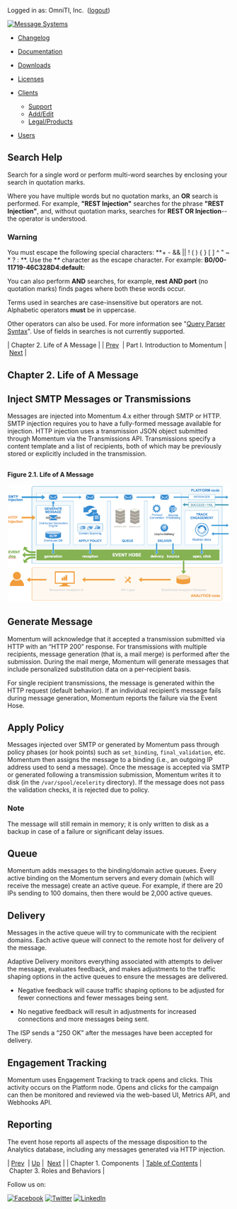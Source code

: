 Logged in as: OmniTI, Inc.  ([logout](https://support.messagesystems.com/logout.php))

[![Message Systems](https://support.messagesystems.com/images/ms-white205.png)](https://support.messagesystems.com/start.php) 

*   [Changelog](https://support.messagesystems.com/start.php?show=changelog)
*   [Documentation](https://support.messagesystems.com/docs/)
*   [Downloads](https://support.messagesystems.com/start.php)

*   [Licenses](https://support.messagesystems.com/license_summary.php)
*   <a href="">Clients</a>
    *   [Support](https://support.messagesystems.com/cs.php)
    *   [Add/Edit](https://support.messagesystems.com/edit_client.php)
    *   [Legal/Products](https://support.messagesystems.com/edit_products.php)
*   [Users](https://support.messagesystems.com/edit_customer.php)

## Search Help

Search for a single word or perform multi-word searches by enclosing your search in quotation marks.

Where you have multiple words but no quotation marks, an **OR** search is performed. For example, **"REST Injection"** searches for the phrase **"REST Injection"**, and, without quotation marks, searches for **REST OR Injection**--the operator is understood.

### Warning

You must escape the following special characters: **+ - && || ! ( ) { } [ ] ^ " ~ * ? : \**. Use the **\** character as the escape character. For example: **B0/00-11719-46C328D4\:default\:**

You can also perform **AND** searches, for example, **rest AND port** (no quotation marks) finds pages where both these words occur.

Terms used in searches are case-insensitive but operators are not. Alphabetic operators **must** be in uppercase.

Other operators can also be used. For more information see "[Query Parser Syntax](https://lucene.apache.org/core/old_versioned_docs/versions/3_0_0/queryparsersyntax.html)". Use of fields in searches is not currently supported.

| Chapter 2. Life of A Message |
| [Prev](components.php)  | Part I. Introduction to Momentum |  [Next](roles_behaviors.php) |

## Chapter 2. Life of A Message

## Inject SMTP Messages or Transmissions

Messages are injected into Momentum 4.x either through SMTP or HTTP. SMTP injection requires you to have a fully-formed message available for injection. HTTP injection uses a transmission JSON object submitted through Momentum via the Transmissions API. Transmissions specify a content template and a list of recipients, both of which may be previously stored or explicitly included in the transmission.

## 

<a name="life_of_a_message.image"></a>

**Figure 2.1. Life of A Message**

![Life of A Message](images/life_of_a_message.png)

## Generate Message

Momentum will acknowledge that it accepted a transmission submitted via HTTP with an “HTTP 200” response. For transmissions with multiple recipients, message generation (that is, a mail merge) is performed after the submission. During the mail merge, Momentum will generate messages that include personalized substitution data on a per-recipient basis.

For single recipient transmissions, the message is generated within the HTTP request (default behavior). If an individual recipient’s message fails during message generation, Momentum reports the failure via the Event Hose.

## Apply Policy

Messages injected over SMTP or generated by Momentum pass through policy phases (or hook points) such as `set_binding`, `final_validation`, etc. Momentum then assigns the message to a binding (i.e., an outgoing IP address used to send a message). Once the message is accepted via SMTP or generated following a transmission submission, Momentum writes it to disk (in the `/var/spool/ecelerity` directory). If the message does not pass the validation checks, it is rejected due to policy.

### Note

The message will still remain in memory; it is only written to disk as a backup in case of a failure or significant delay issues.

## Queue

Momentum adds messages to the binding/domain active queues. Every active binding on the Momentum servers and every domain (which will receive the message) create an active queue. For example, if there are 20 IPs sending to 100 domains, then there would be 2,000 active queues.

## Delivery

Messages in the active queue will try to communicate with the recipient domains. Each active queue will connect to the remote host for delivery of the message.

Adaptive Delivery monitors everything associated with attempts to deliver the message, evaluates feedback, and makes adjustments to the traffic shaping options in the active queues to ensure the messages are delivered.

*   Negative feedback will cause traffic shaping options to be adjusted for fewer connections and fewer messages being sent.

*   No negative feedback will result in adjustments for increased connections and more messages being sent.

The ISP sends a “250 OK” after the messages have been accepted for delivery.

## Engagement Tracking

Momentum uses Engagement Tracking to track opens and clicks. This activity occurs on the Platform node. Opens and clicks for the campaign can then be monitored and reviewed via the web-based UI, Metrics API, and Webhooks API.

## Reporting

The event hose reports all aspects of the message disposition to the Analytics database, including any messages generated via HTTP injection.

| [Prev](components.php)  | [Up](p.intro.php) |  [Next](roles_behaviors.php) |
| Chapter 1. Components  | [Table of Contents](index.php) |  Chapter 3. Roles and Behaviors |

Follow us on:

[![Facebook](https://support.messagesystems.com/images/icon-facebook.png)](http://www.facebook.com/messagesystems) [![Twitter](https://support.messagesystems.com/images/icon-twitter.png)](http://twitter.com/#!/MessageSystems) [![LinkedIn](https://support.messagesystems.com/images/icon-linkedin.png)](http://www.linkedin.com/company/message-systems)
